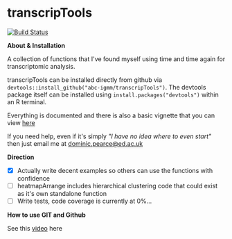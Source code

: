 transcripTools
================

[![Build Status](https://travis-ci.org/abc-igmm/transcripTools.svg?branch=master)](https://travis-ci.org/abc-igmm/transcripTools)

**About & Installation**

A collection of functions that I've found myself using time and time again for transcriptomic analysis.

transcripTools can be installed directly from github via `devtools::install_github("abc-igmm/transcripTools")`. The devtools package itself can be installed using `install.packages("devtools")` within an R terminal.

Everything is documented and there is also a basic vignette that you can view [here](https://github.com/abc-igmm/transcripTools/blob/master/vignettes/basic-workflow.md)

If you need help, even if it's simply *"I have no idea where to even start"* then just email me at dominic.pearce@ed.ac.uk

**Direction**

- [x] Actually write decent examples so others can use the functions with confidence
- [ ] heatmapArrange includes hierarchical clustering code that could exist as it's own standalone function
- [ ] Write tests, code coverage is currently at 0%...

**How to use GIT and Github**

See this [video](https://www.youtube.com/watch?v=Y9XZQO1n_7c) here
